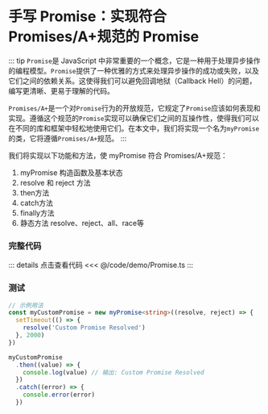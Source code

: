 # 手写 Promise：实现符合 Promises/A+规范的 Promise

::: tip
`Promise`是 JavaScript 中非常重要的一个概念，它是一种用于处理异步操作的编程模型。`Promise`提供了一种优雅的方式来处理异步操作的成功或失败，以及它们之间的依赖关系。这使得我们可以避免回调地狱（Callback Hell）的问题，编写更清晰、更易于理解的代码。

`Promises/A+`是一个对`Promise`行为的开放规范，它规定了`Promise`应该如何表现和实现。遵循这个规范的`Promise`实现可以确保它们之间的互操作性，使得我们可以在不同的库和框架中轻松地使用它们。在本文中，我们将实现一个名为`myPromise`的类，它将遵循`Promises/A+`规范。
:::

我们将实现以下功能和方法，使 myPromise 符合 Promises/A+规范：

1. myPromise 构造函数及基本状态
2. resolve 和 reject 方法
3. then方法
4. catch方法
5. finally方法
6. 静态方法 resolve、reject、all、race等

### 完整代码

::: details 点击查看代码
<<< @/code/demo/Promise.ts
:::

### 测试

```ts
// 示例用法
const myCustomPromise = new myPromise<string>((resolve, reject) => {
  setTimeout(() => {
    resolve('Custom Promise Resolved')
  }, 2000)
})

myCustomPromise
  .then((value) => {
    console.log(value) // 输出: Custom Promise Resolved
  })
  .catch((error) => {
    console.error(error)
  })
```
